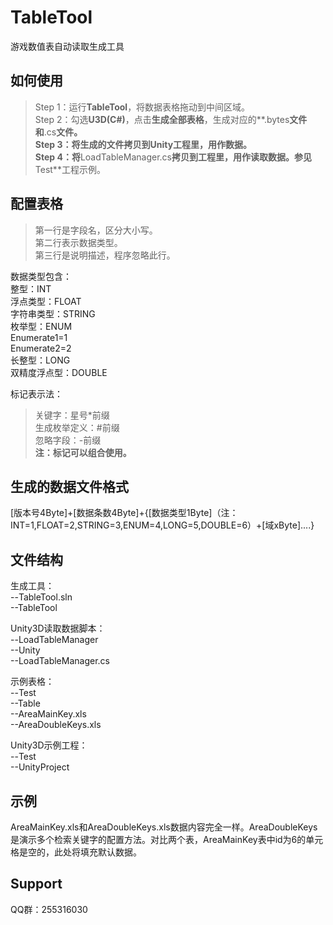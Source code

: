 # TableTool
游戏数值表自动读取生成工具

## 如何使用
>Step 1：运行**TableTool**，将数据表格拖动到中间区域。  
>Step 2：勾选**U3D(C#)**，点击**生成全部表格**，生成对应的**.bytes**文件和**.cs**文件。  
>Step 3：将生成的文件拷贝到Unity工程里，用作数据。  
>Step 4：将**LoadTableManager.cs**拷贝到工程里，用作读取数据。参见**Test**工程示例。  

## 配置表格
>第一行是字段名，区分大小写。  
>第二行表示数据类型。  
>第三行是说明描述，程序忽略此行。  

数据类型包含：  
整型：INT  
浮点类型：FLOAT  
字符串类型：STRING  
枚举型：ENUM  
Enumerate1=1  
Enumerate2=2  
长整型：LONG  
双精度浮点型：DOUBLE  

标记表示法：  
>关键字：星号\*前缀  
>生成枚举定义：\#前缀  
>忽略字段：-前缀  
**注：标记可以组合使用。**

## 生成的数据文件格式
[版本号4Byte]+[数据条数4Byte]+{[数据类型1Byte]（注：INT=1,FLOAT=2,STRING=3,ENUM=4,LONG=5,DOUBLE=6）+[域xByte]....}

## 文件结构
生成工具：  
--TableTool.sln  
--TableTool  

Unity3D读取数据脚本：  
--LoadTableManager  
  --Unity  
    --LoadTableManager.cs  

示例表格：  
--Test  
  --Table  
    --AreaMainKey.xls  
    --AreaDoubleKeys.xls  

Unity3D示例工程：  
--Test  
  --UnityProject  

## 示例
AreaMainKey.xls和AreaDoubleKeys.xls数据内容完全一样。AreaDoubleKeys是演示多个检索关键字的配置方法。对比两个表，AreaMainKey表中id为6的单元格是空的，此处将填充默认数据。

## Support
QQ群：255316030
